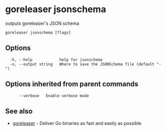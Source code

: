 # goreleaser jsonschema

outputs goreleaser's JSON schema

```
goreleaser jsonschema [flags]
```

## Options

```
  -h, --help            help for jsonschema
  -o, --output string   Where to save the JSONSchema file (default "-")
```

## Options inherited from parent commands

```
      --verbose   Enable verbose mode
```

## See also

* [goreleaser](/cmd/goreleaser/)	 - Deliver Go binaries as fast and easily as possible

